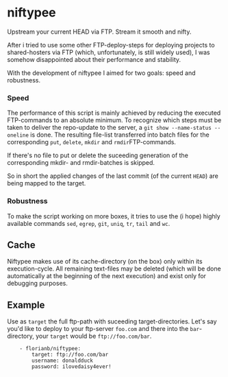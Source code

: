 # niftypee


Upstream your current HEAD via FTP. Stream it smooth and nifty.

After i tried to use some other FTP-deploy-steps for deploying projects to shared-hosters via FTP (which, unfortunately, is still widely used), I was somehow disappointed about their performance and stability.

With the development of niftypee I aimed for two goals: speed and robustness.

### Speed

The performance of this script is mainly achieved by reducing the executed FTP-commands to an absolute minimum. To recognize which steps must be taken to deliver the repo-update to the server, a `git show --name-status --oneline` is done. The resulting file-list transferred into batch files for the corresponding `put`, `delete`, `mkdir` and `rmdir`FTP-commands.

If there's no file to put or delete the suceeding generation of the corresponding mkdir- and rmdir-batches is skipped.

So in short the applied changes of the last commit (of the current `HEAD`) are being mapped to the target.

### Robustness

To make the script working on more boxes, it tries to use the (i hope) highly available commands `sed`, `egrep`, `git`, `uniq`, `tr`, `tail` and `wc`.

## Cache

Niftypee makes use of its cache-directory (on the box) only within its execution-cycle. All remaining text-files may be deleted (which will be done automatically at the beginning of the next execution) and exist only for debugging purposes.

## Example

Use as `target` the full ftp-path with suceeding target-directories. Let's say you'd like to deploy to your ftp-server `foo.com` and there into the `bar`-directory, your `target` would be `ftp://foo.com/bar`.

```
    - florianb/niftypee:
        target: ftp://foo.com/bar
        username: donaldduck
        password: ilovedaisy4ever!
```
